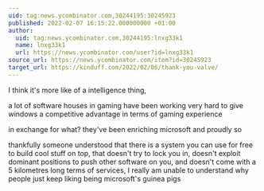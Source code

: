 ```yaml
---
uid: tag:news.ycombinator.com,30244195:30245923
published: 2022-02-07 16:15:22.000000000 +01:00
author:
  uid: tag:news.ycombinator.com,30244195:lnxg33k1
  name: lnxg33k1
  url: https://news.ycombinator.com/user?id=lnxg33k1
source_url: https://news.ycombinator.com/item?id=30245923
target_url: https://kinduff.com/2022/02/06/thank-you-valve/
---
```


I think it's more like of a intelligence thing,

a lot of software houses in gaming have been working very hard to give windows a competitive advantage in terms of gaming experience

in exchange for what? they've been enriching microsoft and proudly so

thankfully someone understood that there is a system you can use for free to build cool stuff on top, that doesn't try to lock you in, doesn't exploit dominant positions to push other software on you, and doesn't come with a 5 kilometres long terms of services, I really am unable to understand why people just keep liking being microsoft's guinea pigs